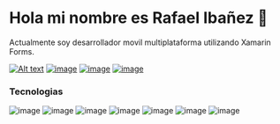 # Hola mi nombre es Rafael Ibañez :wave:

Actualmente soy desarrollador movil multiplataforma utilizando Xamarin Forms. 

[![Alt text](https://img.shields.io/badge/LinkedIn-0077B5?style=for-the-badge&logo=linkedin&logoColor=white)](https://linkedin.com/in/rafaelid) [![image](https://img.shields.io/badge/Twitter-1DA1F2?style=for-the-badge&logo=twitter&logoColor=white)](https://twitter.com/ralf_id) [![image](https://img.shields.io/badge/GitHub-100000?style=for-the-badge&logo=github&logoColor=white)](https://github.com/ralfId) [![image](https://img.shields.io/badge/website-000000?style=for-the-badge&logo=About.me&logoColor=white)](https://ralfid.netlify.app/)
<!-- Ademas me e capacitado y puesto en practica en el ambito laboral: web apis con .Net Core, aplicaciones MVC con .Net Core. Tambien e aprendido React Js y recientemente Node JS. -->

### Tecnologias

![image](https://img.shields.io/badge/Xamarin-3498DB?style=for-the-badge&logo=xamarin&logoColor=white) ![image](https://img.shields.io/badge/.NET-512BD4?style=for-the-badge&logo=dotnet&logoColor=white)  ![image](https://img.shields.io/badge/JavaScript-323330?style=for-the-badge&logo=javascript&logoColor=F7DF1E) ![image](https://img.shields.io/badge/React-20232A?style=for-the-badge&logo=react&logoColor=61DAFB) ![image](https://img.shields.io/badge/Redux-593D88?style=for-the-badge&logo=redux&logoColor=white) ![image](https://img.shields.io/badge/Node.js-339933?style=for-the-badge&logo=nodedotjs&logoColor=white) ![image](https://img.shields.io/badge/Express.js-000000?style=for-the-badge&logo=express&logoColor=white)
